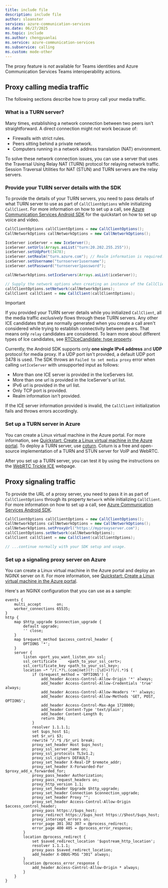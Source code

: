 ```yaml
---
title: include file
description: include file
author: sloanster
services: azure-communication-services
ms.date: 06/27/2025
ms.topic: include
ms.author: chengyuanlai
ms.service: azure-communication-services
ms.subservice: calling
ms.custom: mode-other
---
```


The proxy feature is *not* available for Teams identities and Azure Communication Services Teams interoperability actions.

## Proxy calling media traffic

The following sections describe how to proxy call your media traffic.

### What is a TURN server?

Many times, establishing a network connection between two peers isn't straightforward. A direct connection might not work because of:

- Firewalls with strict rules.
- Peers sitting behind a private network.
- Computers running in a network address translation (NAT) environment.

To solve these network connection issues, you can use a server that uses the Traversal Using Relay NAT (TURN) protocol for relaying network traffic. Session Traversal Utilities for NAT (STUN) and TURN servers are the relay servers.

### Provide your TURN server details with the SDK

To provide the details of your TURN servers, you need to pass details of what TURN server to use as part of `CallClientOptions` while initializing `CallClient`. For more information on how to set up a call, see [Azure Communication Services Android SDK](../../quickstarts/voice-video-calling/get-started-with-video-calling.md?pivots=platform-android) for the quickstart on how to set up voice and video.

```java
CallClientOptions callClientOptions = new CallClientOptions();
CallNetworkOptions callNetworkOptions = new CallNetworkOptions();

IceServer iceServer = new IceServer();
iceServer.setUrls(Arrays.asList("turn:20.202.255.255"));
iceServer.setUdpPort(3478);
iceServer.setRealm("turn.azure.com"); // Realm information is required.
iceServer.setUsername("turnserver1username");
iceServer.setPassword("turnserver1password");

callNetworkOptions.setIceServers(Arrays.asList(iceServer));

// Supply the network options when creating an instance of the CallClient
callClientOptions.setNetwork(callNetworkOptions);
CallClient callClient = new CallClient(callClientOptions);
```

> [!IMPORTANT]
> If you provided your TURN server details while you initialized `CallClient`, all the media traffic <i>exclusively</i> flows through these TURN servers. Any other ICE candidates that are normally generated when you create a call aren't considered while trying to establish connectivity between peers. That means only `relay` candidates are considered. To learn more about different types of Ice candidates, see [RTCIceCandidate: type property](https://developer.mozilla.org/en-US/docs/Web/API/RTCIceCandidate/type).

 Currently, the Android SDK supports only <b>one single IPv4 address</b> and <b>UDP</b> protocol for media proxy. If a UDP port isn't provided, a default UDP port 3478 is used. The SDK throws an `Failed to set media proxy` error when calling `setIceServer` with unsupported input as follows:
 * More than one ICE server is provided in the IceServers list.
 * More than one url is provided in the IceServer's url list.
 * IPv6 url is provided in the url list.
 * Only TCP port is provided.
 * Realm information isn't provided.

If the ICE server information provided is invalid, the `CallClient` initialization fails and throws errors accordingly.

### Set up a TURN server in Azure
You can create a Linux virtual machine in the Azure portal. For more information, see [Quickstart: Create a Linux virtual machine in the Azure portal](/azure/virtual-machines/linux/quick-create-portal?tabs=ubuntu). To deploy a TURN server, use [coturn](https://github.com/coturn/coturn). Coturn is a free and open-source implementation of a TURN and STUN server for VoIP and WebRTC.

After you set up a TURN server, you can test it by using the instructions on the [WebRTC Trickle ICE](https://webrtc.github.io/samples/src/content/peerconnection/trickle-ice/) webpage.

## Proxy signaling traffic

To provide the URL of a proxy server, you need to pass it in as part of `CallClientOptions` through its property `Network` while initializing `CallClient`. For more information on how to set up a call, see [Azure Communication Services Android SDK](../../quickstarts/voice-video-calling/get-started-with-video-calling.md?pivots=platform-android).

```java
CallClientOptions callClientOptions = new CallClientOptions();
CallNetworkOptions callNetworkOptions = new CallNetworkOptions();
callNetworkOptions.setProxyUrl("https://myproxyserver.com");
callClientOptions.setNetwork(callNetworkOptions);
CallClient callClient = new CallClient(callClientOptions);

// ...continue normally with your SDK setup and usage.
```

### Set up a signaling proxy server on Azure

You can create a Linux virtual machine in the Azure portal and deploy an NGINX server on it. For more information, see [Quickstart: Create a Linux virtual machine in the Azure portal](/azure/virtual-machines/linux/quick-create-portal?tabs=ubuntu).

Here's an NGINX configuration that you can use as a sample:

```
events {
    multi_accept       on;
    worker_connections 65535;
}
http {
    map $http_upgrade $connection_upgrade {
        default upgrade;
        '' close;
    }
    map $request_method $access_control_header {
        OPTIONS '*';
    }
    server {
        listen <port_you_want_listen_on> ssl;
        ssl_certificate     <path_to_your_ssl_cert>;
        ssl_certificate_key <path_to_your_ssl_key>;
        location ~* ^/(.*?\.(com|net)(?::[\d]+)?)/(.*)$ {
            if ($request_method = 'OPTIONS') {
                add_header Access-Control-Allow-Origin '*' always;
                add_header Access-Control-Allow-Credentials 'true' always;
                add_header Access-Control-Allow-Headers '*' always;
                add_header Access-Control-Allow-Methods 'GET, POST, OPTIONS';
                add_header Access-Control-Max-Age 1728000;
                add_header Content-Type 'text/plain';
                add_header Content-Length 0;
                return 204;
            }
            resolver 1.1.1.1;
            set $ups_host $1;
            set $r_uri $3;
            rewrite ^/.*$ /$r_uri break;
            proxy_set_header Host $ups_host;
            proxy_ssl_server_name on;
            proxy_ssl_protocols TLSv1.2;
            proxy_ssl_ciphers DEFAULT;
            proxy_set_header X-Real-IP $remote_addr;
            proxy_set_header X-Forwarded-For $proxy_add_x_forwarded_for;
            proxy_pass_header Authorization;
            proxy_pass_request_headers on;
            proxy_http_version 1.1;
            proxy_set_header Upgrade $http_upgrade;
            proxy_set_header Connection $connection_upgrade;
            proxy_set_header Proxy "";
            proxy_set_header Access-Control-Allow-Origin $access_control_header;
            proxy_pass https://$ups_host;
            proxy_redirect https://$ups_host https://$host/$ups_host;
            proxy_intercept_errors on;
            error_page 301 302 307 = @process_redirect;
            error_page 400 405 = @process_error_response;
        }
        location @process_redirect {
            set $saved_redirect_location '$upstream_http_location';
            resolver 1.1.1.1;
            proxy_pass $saved_redirect_location;
            add_header X-DBUG-MSG "301" always;
        }
        location @process_error_response {
            add_header Access-Control-Allow-Origin * always;
        }
    }
}
```